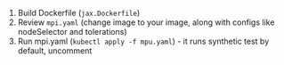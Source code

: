 1. Build Dockerfile (`jax.Dockerfile`)
2. Review `mpi.yaml` (change image to your image, along with configs like nodeSelector and tolerations)
3. Run mpi.yaml (`kubectl apply -f mpu.yaml`) - it runs synthetic test by default, uncomment 
